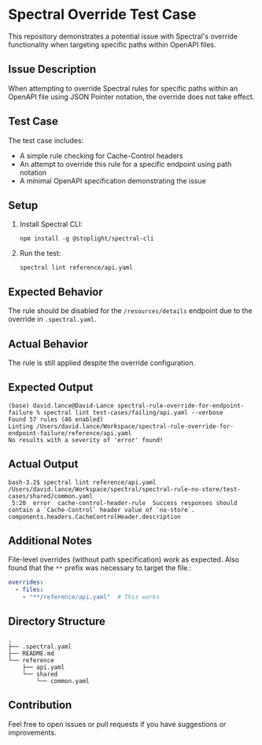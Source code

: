 # Spectral Override Test Case

This repository demonstrates a potential issue with Spectral's override functionality when targeting specific paths within OpenAPI files.

## Issue Description

When attempting to override Spectral rules for specific paths within an OpenAPI file using JSON Pointer notation, the override does not take effect.

## Test Case

The test case includes:
- A simple rule checking for Cache-Control headers
- An attempt to override this rule for a specific endpoint using path notation
- A minimal OpenAPI specification demonstrating the issue

## Setup

1. Install Spectral CLI:
   ```shell
   npm install -g @stoplight/spectral-cli
   ```

2. Run the test:
   ```shell
   spectral lint reference/api.yaml
   ```

## Expected Behavior

The rule should be disabled for the `/resources/details` endpoint due to the override in `.spectral.yaml`.

## Actual Behavior

The rule is still applied despite the override configuration.

## Expected Output

```shell
(base) david.lance@David-Lance spectral-rule-override-for-endpoint-failure % spectral lint test-cases/failing/api.yaml --verbose
Found 57 rules (46 enabled)
Linting /Users/david.lance/Workspace/spectral-rule-override-for-endpoint-failure/reference/api.yaml
No results with a severity of 'error' found!
```

## Actual Output

```shell
bash-3.2$ spectral lint reference/api.yaml
/Users/david.lance/Workspace/spectral/spectral-rule-no-store/test-cases/shared/common.yaml
 5:20  error  cache-control-header-rule  Success responses should contain a `Cache-Control` header value of `no-store`.  components.headers.CacheControlHeader.description
 ```

## Additional Notes

File-level overrides (without path specification) work as expected. Also found that the `**` prefix was necessary to target the file.:
```yaml
overrides:
  - files:
    - "**/reference/api.yaml"  # This works
```

## Directory Structure

```
.
├── .spectral.yaml
├── README.md
└── reference
    ├── api.yaml
    └── shared
        └── common.yaml
```

## Contribution

Feel free to open issues or pull requests if you have suggestions or improvements.
